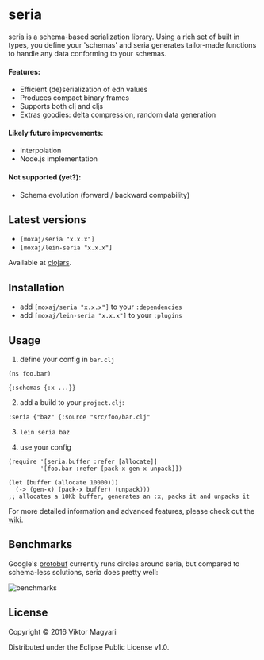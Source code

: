 # seria
seria is a schema-based serialization library. Using a rich set of built in types,
you define your 'schemas' and seria generates tailor-made functions to handle any
data conforming to your schemas.

#### Features:
- Efficient (de)serialization of edn values
- Produces compact binary frames
- Supports both clj and cljs
- Extras goodies: delta compression, random data generation

#### Likely future improvements:
- Interpolation
- Node.js implementation

#### Not supported (yet?):
- Schema evolution (forward / backward compability)

## Latest versions
- `[moxaj/seria "x.x.x"]`
- `[moxaj/lein-seria "x.x.x"]`

Available at [clojars](https://clojars.org/).

## Installation
- add `[moxaj/seria "x.x.x"]` to your `:dependencies`
- add `[moxaj/lein-seria "x.x.x"]` to your `:plugins`

## Usage

1. define your config in `bar.clj`
```
(ns foo.bar)

{:schemas {:x ...}}
```

2. add a build to your `project.clj`:
```
:seria {"baz" {:source "src/foo/bar.clj"
```

3. `lein seria baz`

4. use your config  
```
(require '[seria.buffer :refer [allocate]]
         '[foo.bar :refer [pack-x gen-x unpack]])

(let [buffer (allocate 10000)])
  (-> (gen-x) (pack-x buffer) (unpack)))
;; allocates a 10Kb buffer, generates an :x, packs it and unpacks it

```

For more detailed information and advanced features, please check out the [wiki](https://github.com/moxaj/seria/wiki).  

## Benchmarks

Google's [protobuf](https://github.com/google/protobuf) currently runs circles around
seria, but compared to schema-less solutions, seria does pretty well:

![benchmarks](https://raw.githubusercontent.com/moxaj/seria/master/benchmarks.png)

## License

Copyright © 2016 Viktor Magyari

Distributed under the Eclipse Public License v1.0.
